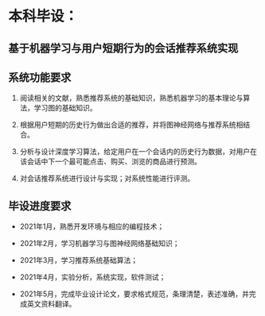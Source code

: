 # 本科毕设：
基于机器学习与用户短期行为的会话推荐系统实现
------------------------------------------------

## 系统功能要求
1. 阅读相关的文献，熟悉推荐系统的基础知识，熟悉机器学习的基本理论与算法，学习图的基础知识。

2. 根据用户短期的历史行为做出合适的推荐，并将图神经网络与推荐系统相结合。
  
3. 分析与设计深度学习算法，给定用户在一个会话内的历史行为数据，对用户在该会话中下一个最可能点击、购买、浏览的商品进行预测。

4. 对会话推荐系统进行设计与实现；对系统性能进行评测。
## 毕设进度要求
- 2021年1月，熟悉开发环境与相应的编程技术； 

- 2021年2月，学习机器学习与图神经网络基础知识；

- 2021年3月，学习推荐系统基础算法；

- 2021年4月，实验分析，系统实现，软件测试；

- 2021年5月，完成毕业设计论文，要求格式规范，条理清楚，表述准确，并完成英文资料翻译。

## 